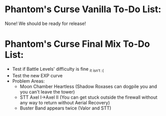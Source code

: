 # Phantom's Curse Vanilla To-Do List:

None! We should be ready for release!

# Phantom's Curse Final Mix To-Do List:

- Test if Battle Levels' difficulty is fine <sub>it isn't :(</sub>
- Test the new EXP curve
- Problem Areas:
  - Moon Chamber Heartless (Shadow Roxases can dogpile you and you can't leave the tower)
  - STT Axel I->Axel II (You can get stuck outside the firewall without any way to return without Aerial Recovery)
  - Buster Band appears twice (Valor and STT)
